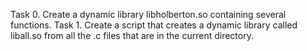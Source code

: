 Task 0.
Create a dynamic library libholberton.so containing several functions.
Task 1.
Create a script that creates a dynamic library called liball.so from all the
.c files that are in the current directory.

